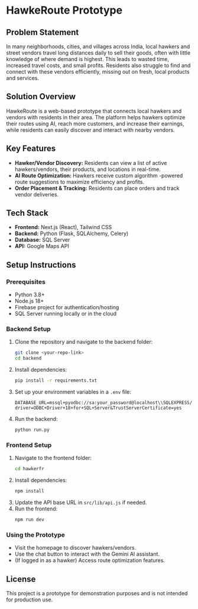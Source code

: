 # HawkeRoute Prototype

## Problem Statement

In many neighborhoods, cities, and villages across India, local hawkers and street vendors travel long distances daily to sell their goods, often with little knowledge of where demand is highest. This leads to wasted time, increased travel costs, and small profits. Residents also struggle to find and connect with these vendors efficiently, missing out on fresh, local products and services.

## Solution Overview

HawkeRoute is a web-based prototype that connects local hawkers and vendors with residents in their area. The platform helps hawkers optimize their routes using AI, reach more customers, and increase their earnings, while residents can easily discover and interact with nearby vendors.

## Key Features

- **Hawker/Vendor Discovery:** Residents can view a list of active hawkers/vendors, their products, and locations in real-time.
- **AI Route Optimization:** Hawkers receive custom algorithm -powered route suggestions to maximize efficiency and profits.
- **Order Placement & Tracking:** Residents can place orders and track vendor deliveries.


## Tech Stack

- **Frontend:** Next.js (React), Tailwind CSS
- **Backend:** Python (Flask, SQLAlchemy, Celery)
- **Database:** SQL Server 
- **API:** Google Maps API

## Setup Instructions

### Prerequisites
- Python 3.8+
- Node.js 18+
- Firebase project for authentication/hosting
- SQL Server running locally or in the cloud

### Backend Setup
1. Clone the repository and navigate to the backend folder:
   ```sh
   git clone <your-repo-link>
   cd backend
   ```
2. Install dependencies:
   ```sh
   pip install -r requirements.txt
   ```
3. Set up your environment variables in a `.env` file:
   ```env
   DATABASE_URL=mssql+pyodbc://sa:your_password@localhost\\SQLEXPRESS/your_db?driver=ODBC+Driver+18+for+SQL+Server&TrustServerCertificate=yes
   ```
4. Run the backend:
   ```sh
   python run.py
   ```

### Frontend Setup
1. Navigate to the frontend folder:
   ```sh
   cd hawkerfr
   ```
2. Install dependencies:
   ```sh
   npm install
   ```
3. Update the API base URL in `src/lib/api.js` if needed.
4. Run the frontend:
   ```sh
   npm run dev
   ```

### Using the Prototype
- Visit the homepage to discover hawkers/vendors.
- Use the chat button to interact with the Gemini AI assistant.
- (If logged in as a hawker) Access route optimization features.

## License
This project is a prototype for demonstration purposes and is not intended for production use. 
